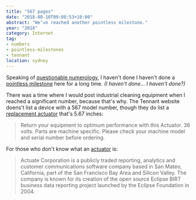 ```yaml
---
title: "567 pages"
date: "2018-08-10T09:08:53+10:00"
abstract: "We’ve reached another pointless milestone."
year: "2018"
category: Internet
tag:
- numbers
- pointless-milestones
- tennant
location: sydney
---
```

Speaking of [questionable numerology], I haven't done I haven't done a [pointless milestone] here for a long time. *(I haven't done... I haven't done?)*

There was a time where I would post industrial cleaning equipment when I reached a significant number, because that's why. The Tennant website doens't list a device with a 567 model number, though they do list a [replacement actuator] that's 5.67 inches:

> Return your equipment to optimum performance with this Actuator. 36 volts. Parts are machine specific. Please check your machine model and serial number before ordering.

For those who don't know what an [actuator] is:

> Actuate Corporation is a publicly traded reporting, analytics and customer communications software company based in San Mateo, California, part of the San Francisco Bay Area and Silicon Valley. The company is known for its creation of the open source Eclipse BIRT business data reporting project launched by the Eclipse Foundation in 2004.

[questionable numerology]: https://rubenerd.com/2018-08-08-08-08-08/ "2018-08-08 08:08:08"
[replacement actuator]: https://www.tennantco.com/en_us/1/parts/pc_cat_parts/pc_cat_electronic_components/product.actuator--5.67-x-3.17-x-14-in.1054672.html
[actuator]: https://en.wikipedia.org/wiki/Actuate_Corporation "Actuate Corporation on Wikipedia"
[pointless milestone]: https://rubenerd.com/tag/pointless-milestone/

